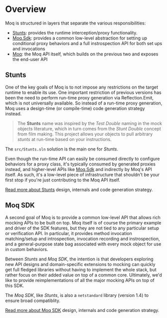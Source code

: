 # Overview

Moq is structured in layers that separate the various responsibilities:

* [Stunts](../src/Stunts): provides the runtime interception/proxy functionality.
* [Moq.Sdk](../src/Moq): provides a common low-level abstraction for setting up conditional proxy behaviors and a full instrospection API for both set ups and invocations
* [Moq](../src/Moq): the Moq API itself, which builds on the previous two and exposes the end-user API

## Stunts

One of the key goals of Moq is to not impose any restrictions on the target runtime to enable its use. One important restriction of previous versions has been the need to perform run-time proxy generation via Reflection.Emit, which is not universally available. So instead of a run-time proxy generation, Moq uses a design-time (or compile-time) code generation strategy instead.

> The **Stunts** name was inspired by the *Test Double* naming in the mock objects literature, which in turn comes from the *Stunt Double* concept from film making. This project allows your objects to pull arbitrary *stunts* at run-time based on your instructions.

The `src/Stunts.sln` solution is the main one for *Stunts*. 

Even though the run-time API can easily be consumed directly to configure behaviors for a proxy class, it's typically consumed by generated proxies instead, and higher-level APIs like [Moq.Sdk](../src/Moq/Moq.Sdk) and indirectly by Moq's API itself. As such, it's a low-level piece of infrastructure that shouldn't be your first stop if you're just contributing to the Moq API itself.

[Read more about Stunts](Stunts.md) design, internals and code generation strategy.

## Moq SDK

A second goal of Moq is to provide a common low-level API that allows rich mocking APIs to be built on top. Moq itself is of course the primary example and driver of the SDK features, but they are not tied to any particular setup or verification API. In particular, it provides method invocation matching/setup and introspection, invocation recording and instrospection, and a general-purpose state bag associated with every mock object for use in custom behaviors.

Between *Stunts* and *Moq SDK*, the intention is that developers exploring new API designs and domain-specific extensions to mocking can quickly get full fledged libraries without having to implement the whole stack, but rather focus on their added value on top of a common core. Ultimately, we'd like to provide reimplementations of all the major mocking APIs on top of this SDK.

The *Moq SDK*, like *Stunts*, is also a `netstandard` library (version 1.4) to ensure broad compatiblity.

[Read more about Moq SDK](MoqSdk.md) design, internals and code generation strategy.